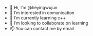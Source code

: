 - 👋 Hi, I’m @heyingwujun
- 👀 I’m interested in comunication
- 🌱 I’m currently learning c++
- 💞️ I’m looking to collaborate on learning
- 📫 You can contact me by email

<!---
heyingwujun/heyingwujun is a ✨ special ✨ repository because its `README.md` (this file) appears on your GitHub profile.
You can click the Preview link to take a look at your changes.
--->

